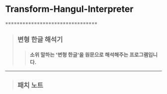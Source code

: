 # Transform-Hangul-Interpreter
================================
> ## 변형 한글 해석기
>> ### 소위 말하는 '변형 한글'을 원문으로 해석해주는 프로그램입니다.
--------------------------------
> ## 패치 노트
 
